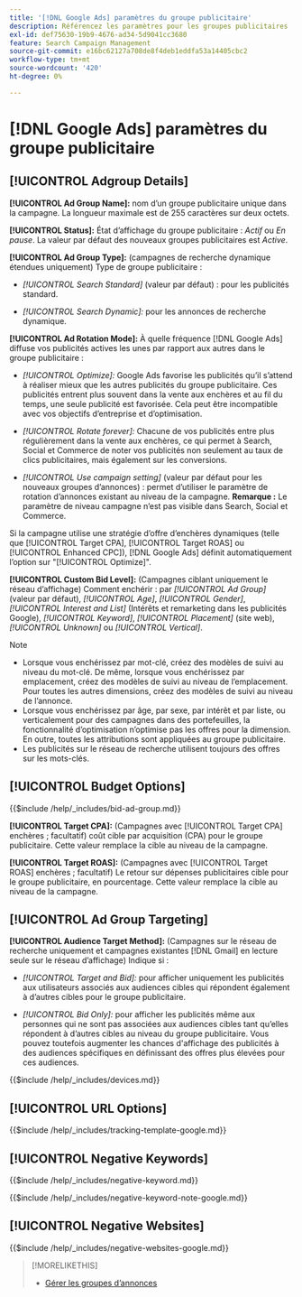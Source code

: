 ```yaml
---
title: '[!DNL Google Ads] paramètres du groupe publicitaire'
description: Référencez les paramètres pour les groupes publicitaires  [!DNL Google Ads] .
exl-id: def75630-19b9-4676-ad34-5d9041cc3680
feature: Search Campaign Management
source-git-commit: e16bc62127a708de8f4deb1eddfa53a14405cbc2
workflow-type: tm+mt
source-wordcount: '420'
ht-degree: 0%

---
```


# [!DNL Google Ads] paramètres du groupe publicitaire

## [!UICONTROL Adgroup Details]

**[!UICONTROL Ad Group Name]:** nom d’un groupe publicitaire unique dans la campagne. La longueur maximale est de 255 caractères sur deux octets.

**[!UICONTROL Status]:** État d’affichage du groupe publicitaire : *Actif* ou *En pause*. La valeur par défaut des nouveaux groupes publicitaires est *Active*.

**[!UICONTROL Ad Group Type]:** (campagnes de recherche dynamique étendues uniquement) Type de groupe publicitaire :

* *[!UICONTROL Search Standard]* (valeur par défaut) : pour les publicités standard.

* *[!UICONTROL Search Dynamic]:* pour les annonces de recherche dynamique.

**[!UICONTROL Ad Rotation Mode]:** À quelle fréquence [!DNL Google Ads] diffuse vos publicités actives les unes par rapport aux autres dans le groupe publicitaire :

* *[!UICONTROL Optimize]:* Google Ads favorise les publicités qu’il s’attend à réaliser mieux que les autres publicités du groupe publicitaire. Ces publicités entrent plus souvent dans la vente aux enchères et au fil du temps, une seule publicité est favorisée. Cela peut être incompatible avec vos objectifs d’entreprise et d’optimisation.

* *[!UICONTROL Rotate forever]:*   Chacune de vos publicités entre plus régulièrement dans la vente aux enchères, ce qui permet à Search, Social et Commerce de noter vos publicités non seulement au taux de clics publicitaires, mais également sur les conversions.

* *[!UICONTROL Use campaign setting]* (valeur par défaut pour les nouveaux groupes d’annonces) : permet d’utiliser le paramètre de rotation d’annonces existant au niveau de la campagne. **Remarque :** Le paramètre de niveau campagne n’est pas visible dans Search, Social et Commerce.

Si la campagne utilise une stratégie d’offre d’enchères dynamiques (telle que [!UICONTROL Target CPA], [!UICONTROL Target ROAS] ou [!UICONTROL Enhanced CPC]), [!DNL Google Ads] définit automatiquement l’option sur &quot;[!UICONTROL Optimize]&quot;.

**[!UICONTROL Custom Bid Level]:** (Campagnes ciblant uniquement le réseau d’affichage) Comment enchérir : par *[!UICONTROL Ad Group]* (valeur par défaut), *[!UICONTROL Age]*, *[!UICONTROL Gender]*, *[!UICONTROL Interest and List]* (Intérêts et remarketing dans les publicités Google), *[!UICONTROL Keyword]*, *[!UICONTROL Placement]* (site web), *[!UICONTROL Unknown]* ou *[!UICONTROL Vertical]*.

>[!NOTE]
>
>* Lorsque vous enchérissez par mot-clé, créez des modèles de suivi au niveau du mot-clé. De même, lorsque vous enchérissez par emplacement, créez des modèles de suivi au niveau de l’emplacement. Pour toutes les autres dimensions, créez des modèles de suivi au niveau de l’annonce.
>* Lorsque vous enchérissez par âge, par sexe, par intérêt et par liste, ou verticalement pour des campagnes dans des portefeuilles, la fonctionnalité d’optimisation n’optimise pas les offres pour la dimension. En outre, toutes les attributions sont appliquées au groupe publicitaire.
>* Les publicités sur le réseau de recherche utilisent toujours des offres sur les mots-clés.

## [!UICONTROL Budget Options]

<!-- **[!UICONTROL Bid]:** -->

{{$include /help/_includes/bid-ad-group.md}}

**[!UICONTROL Target CPA]:** (Campagnes avec [!UICONTROL Target CPA] enchères ; facultatif) coût cible par acquisition (CPA) pour le groupe publicitaire. Cette valeur remplace la cible au niveau de la campagne.

**[!UICONTROL Target ROAS]:** (Campagnes avec [!UICONTROL Target ROAS] enchères ; facultatif) Le retour sur dépenses publicitaires cible pour le groupe publicitaire, en pourcentage. Cette valeur remplace la cible au niveau de la campagne.

## [!UICONTROL Ad Group Targeting]

**[!UICONTROL Audience Target Method]:** (Campagnes sur le réseau de recherche uniquement et campagnes existantes [!DNL Gmail] en lecture seule sur le réseau d’affichage) Indique si :

* *[!UICONTROL Target and Bid]:* pour afficher uniquement les publicités aux utilisateurs associés aux audiences cibles qui répondent également à d’autres cibles pour le groupe publicitaire.

* *[!UICONTROL Bid Only]:* pour afficher les publicités même aux personnes qui ne sont pas associées aux audiences cibles tant qu’elles répondent à d’autres cibles au niveau du groupe publicitaire. Vous pouvez toutefois augmenter les chances d&#39;affichage des publicités à des audiences spécifiques en définissant des offres plus élevées pour ces audiences.

<!-- **[!UICONTROL Devices]:** -->

{{$include /help/_includes/devices.md}}

## [!UICONTROL URL Options]

<!-- **[!UICONTROL Tracking Template]:** -->

{{$include /help/_includes/tracking-template-google.md}}

## [!UICONTROL Negative Keywords]

<!-- **[!UICONTROL Negative Keywords]:** -->

{{$include /help/_includes/negative-keyword.md}}

<!-- Note for **[!UICONTROL Negative Keywords]:** -->

{{$include /help/_includes/negative-keyword-note-google.md}}

## [!UICONTROL Negative Websites]

<!-- **[!UICONTROL Negative Websites]:** -->

{{$include /help/_includes/negative-websites-google.md}}

>[!MORELIKETHIS]
>
>* [Gérer les groupes d’annonces](/help/search-social-commerce/campaign-management/campaigns/ad-group-manage.md)
